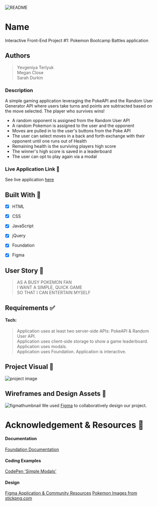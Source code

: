 ![README](https://user-images.githubusercontent.com/77648727/111011992-2a959300-8350-11eb-82a8-9f3affb072fb.png)

# Name 
Interactive Front-End Project #1: Pokemon Bootcamp Battles application

## Authors
> Yevgeniya Terlyuk           
> Megan Close      
> Sarah Durkin    

### Description
A simple gaming application leveraging the PokeAPI and the Random User Generator API where users take turns and points are subtracted based on the move selected. The player who survives wins!

- A random opponent is assigned from the Random User API
- A random Pokemon is assigned to the user and the opponent
- Moves are pulled in to the user's buttons from the Poke API
- The user can select moves in a back and forth exchange with their opponent until one runs out of Health
- Remaining health is the surviving players high score
- The winner's high score is saved in a leaderboard
- The user can opt to play again via a modal


### Live Application Link :eyes:
See live application [here](http://meganclo.github.io/Pokemon-Bootcamp-Battle)


## Built With :toolbox: 
- [x] HTML
- [x] CSS
- [x] JavaScript
- [x] jQuery
- [x] Foundation
- [x] Figma


## User Story 📖
> AS A BUSY POKEMON FAN    
> I WANT A SIMPLE, QUICK GAME       
> SO THAT I CAN ENTERTAIN MYSELF  

## Requirements ✅
#### Tech:
> Application uses at least two server-side APIs: PokeAPI & Random User API.      
> Application uses client-side storage to show a game leaderboard.
> Application uses modals.   
> Application uses Foundation.
> Application is interactive.
 
## Project Visual :metal:
![project image](https://i.imgur.com/fGPIrnD.png) 


## Wireframes and Design Assets 🎨
![figmathumbnail](https://i.imgur.com/QlIs6Yd.pnghttps://i.imgur.com/QlIs6Yd.png)
We used [Figma](https://www.figma.com/file/fZvBe19Q391esqf7GfZAE0/Bootcamp-Project?node-id=0%3A1) to collaboratively design our project.
  

# Acknowledgement & Resources 🤝

#### Documentation
[Foundation Documentation](https://get.foundation/frameworks-docs.html)

#### Coding Examples
[CodePen 'Simple Modals'](https://codepen.io/reidark/pen/FEueH)

#### Design
[Figma Application & Community Resources](https://www.figma.com/)
[Pokemon Images from stickpng.com](https://www.stickpng.com/img/games/pokemon/pikachu-pokemon)      
